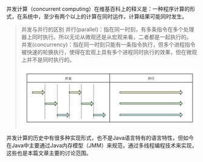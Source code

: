 并发计算（concurrent computing）在维基百科上的释义是：一种程序计算的形式，在系统中，至少有两个以上的计算在同时运作，计算结果可能同时发生。

> 并发与并行的区别
> 并行(parallel)：指在同一时刻，有多条指令在多个处理器上同时执行。所以无论从微观还是从宏观来看，二者都是一起执行的。
> 并发(concurrency)：指在同一时刻只能有一条指令执行，但多个进程指令被快速的轮换执行，使得在宏观上具有多个进程同时执行的效果，但在微观上并不是同时执行的。
>
> <img src="../img/concurrent/concurrent_theory_compare.png" alt="concurrent_theory_compare" style="zoom:50%;" />

并发计算的历史中有很多种实现形式，也不是Java语言特有的语言特性，但如今在Java中主要通过Java内存模型（JMM）来规范，通过多线程编程技术来实现，这些也是本篇文章主要的讨论范围。